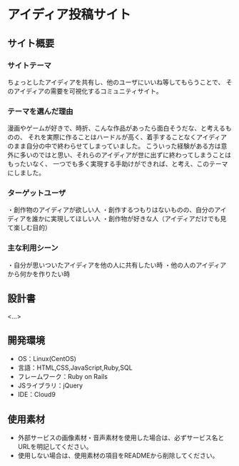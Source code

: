 # アイディア投稿サイト

## サイト概要
### サイトテーマ
ちょっとしたアイディアを共有し、他のユーザにいいね等してもらうことで、
そのアイディアの需要を可視化するコミュニティサイト。

### テーマを選んだ理由
漫画やゲームが好きで、時折、こんな作品があったら面白そうだな、と考えるものの、
それを実際に作ることはハードルが高く、着手することなくアイディアのまま自分の中で終わらせてしまっていました。
こういった経験がある方は意外に多いのではと思い、それらのアイディアが世に出ずに終わってしまうことはもったいなく、
一つでも多く実現する手助けができれば、と考え、このテーマにしました。

### ターゲットユーザ
・創作物のアイディアが欲しい人
・創作するつもりはないものの、自分のアイディアを誰かに実現してほしい人
・創作物が好きな人（アイディアだけでも見て楽しむ目的）
  

### 主な利用シーン
・自分が思いついたアイディアを他の人に共有したい時
・他の人のアイディアから何かを作りたい時

## 設計書
<...>

## 開発環境
- OS：Linux(CentOS)
- 言語：HTML,CSS,JavaScript,Ruby,SQL
- フレームワーク：Ruby on Rails
- JSライブラリ：jQuery
- IDE：Cloud9

## 使用素材
- 外部サービスの画像素材・音声素材を使用した場合は、必ずサービス名とURLを明記してください。
- 使用しない場合は、使用素材の項目をREADMEから削除してください。

